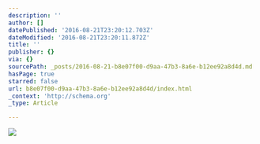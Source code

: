 ```yaml
---
description: ''
author: []
datePublished: '2016-08-21T23:20:12.703Z'
dateModified: '2016-08-21T23:20:11.872Z'
title: ''
publisher: {}
via: {}
sourcePath: _posts/2016-08-21-b8e07f00-d9aa-47b3-8a6e-b12ee92a8d4d.md
hasPage: true
starred: false
url: b8e07f00-d9aa-47b3-8a6e-b12ee92a8d4d/index.html
_context: 'http://schema.org'
_type: Article

---
```

![](https://the-grid-user-content.s3-us-west-2.amazonaws.com/bed4e9ba-7491-4b95-9cb4-4e79bb806fc6.jpg)